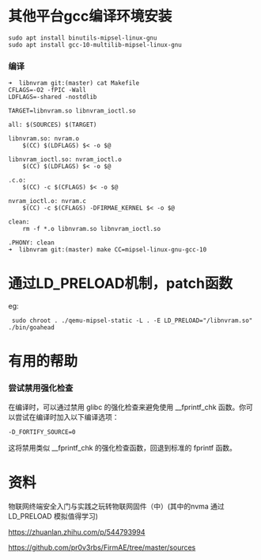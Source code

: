 # 其他平台gcc编译环境安装

```shell
sudo apt install binutils-mipsel-linux-gnu
sudo apt install gcc-10-multilib-mipsel-linux-gnu
```

### 编译

```
➜  libnvram git:(master) cat Makefile 
CFLAGS=-O2 -fPIC -Wall
LDFLAGS=-shared -nostdlib

TARGET=libnvram.so libnvram_ioctl.so

all: $(SOURCES) $(TARGET)

libnvram.so: nvram.o
	$(CC) $(LDFLAGS) $< -o $@

libnvram_ioctl.so: nvram_ioctl.o
	$(CC) $(LDFLAGS) $< -o $@

.c.o:
	$(CC) -c $(CFLAGS) $< -o $@

nvram_ioctl.o: nvram.c
	$(CC) -c $(CFLAGS) -DFIRMAE_KERNEL $< -o $@

clean:
	rm -f *.o libnvram.so libnvram_ioctl.so

.PHONY: clean
➜  libnvram git:(master) make CC=mipsel-linux-gnu-gcc-10
```

# 通过LD_PRELOAD机制，patch函数

eg:

```
 sudo chroot . ./qemu-mipsel-static -L . -E LD_PRELOAD="/libnvram.so" ./bin/goahead
```

# 有用的帮助

### 尝试禁用强化检查

在编译时，可以通过禁用 glibc 的强化检查来避免使用 __fprintf_chk 函数。你可以尝试在编译时加入以下编译选项：

```
-D_FORTIFY_SOURCE=0
```

这将禁用类似 __fprintf_chk 的强化检查函数，回退到标准的 fprintf 函数。

# 资料

物联网终端安全入门与实践之玩转物联网固件（中）(其中的nvma 通过LD_PRELOAD 模拟值得学习)

https://zhuanlan.zhihu.com/p/544793994

https://github.com/pr0v3rbs/FirmAE/tree/master/sources